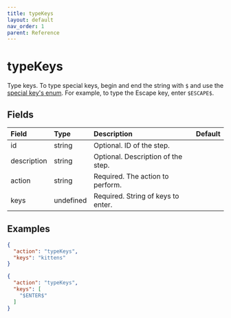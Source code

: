 ```yaml
---
title: typeKeys
layout: default
nav_order: 1
parent: Reference
---
```


# typeKeys

Type keys. To type special keys, begin and end the string with `$` and use the [special key's enum](). For example, to type the Escape key, enter `$ESCAPE$`.

## Fields

Field | Type | Description | Default
:-- | :-- | :-- | :--
id | string |  Optional. ID of the step. | 
description | string |  Optional. Description of the step. | 
action | string |  Required. The action to perform. | 
keys | undefined |  Required. String of keys to enter. | 

## Examples

```json
{
  "action": "typeKeys",
  "keys": "kittens"
}
```

```json
{
  "action": "typeKeys",
  "keys": [
    "$ENTER$"
  ]
}
```
